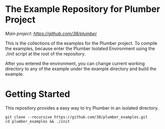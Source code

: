 # The Example Repository for Plumber Project

*Main project: https://github.com/38/plumber*

This is the collections of the examples for the Plumber project. To compile
the examples, because enter the Plumber Isolated Environment using the ./init
script at the root of the repository.

After you entered the environment, you can change current working directory to
any of the example under the example directory and build the example.

# Getting Started
This repository provides a easy way to try Plumber in an isolated directory. 

	git clone --recursive https://github.com/38/plumber_examples.git
	cd plumber_examples && ./init

